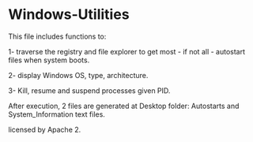 # Windows-Utilities

This file includes functions to:

1- traverse the registry and file explorer to get most - if not all - autostart files when system boots.

2- display Windows OS, type, architecture.

3- Kill, resume and suspend processes given PID.

After execution, 2 files are generated at Desktop folder: Autostarts and System_Information text files.

licensed by Apache 2.
